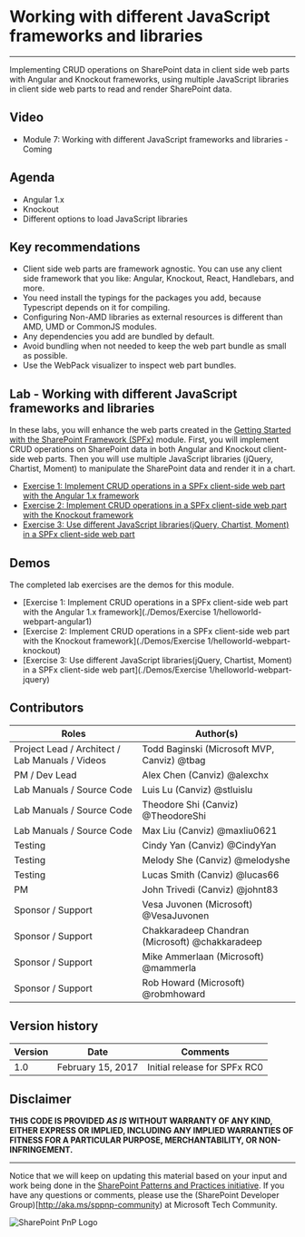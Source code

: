 # Working with different JavaScript frameworks and libraries #

----------

Implementing CRUD operations on SharePoint data in client side web parts with Angular and Knockout frameworks, using multiple JavaScript libraries in client side web parts to read and render  SharePoint data. 

## Video ##
- Module 7: Working with different JavaScript frameworks and libraries - Coming

## Agenda ##
- Angular 1.x
- Knockout
- Different options to load JavaScript libraries

## Key recommendations ##
- Client side web parts are framework agnostic. You can use any client side framework that you like: Angular, Knockout, React, Handlebars, and more.
- You need install the typings for the packages you add, because Typescript depends on it for compiling.
- Configuring Non-AMD libraries as external resources is different than AMD, UMD or CommonJS modules.
- Any dependencies you add are bundled by default.
- Avoid bundling when not needed to keep the web part bundle as small as possible.
- Use the WebPack visualizer to inspect web part bundles.

## Lab - Working with different JavaScript frameworks and libraries ##
In these labs, you will enhance the web parts created in the [Getting Started with the SharePoint Framework (SPFx)](../Module-1/Lab.md) module.  First, you will implement CRUD operations on SharePoint data in both Angular and Knockout client-side web parts.  Then you will use multiple JavaScript libraries (jQuery, Chartist, Moment) to manipulate the SharePoint data and render it in a chart.

- [Exercise 1: Implement CRUD operations in a SPFx client-side web part with the Angular 1.x framework](./Lab.md#exercise-1-implement-crud-operations-in-a-spfx-client-side-web-part-with-the-angular-1-x-framework)
- [Exercise 2: Implement CRUD operations in a SPFx client-side web part with the Knockout framework](./Lab.md#exercise-2-implement-crud-operations-in-a-spfx-client-side-web-part-with-the-knockout-framework)
- [Exercise 3: Use different JavaScript libraries(jQuery, Chartist, Moment) in a SPFx client-side web part](./Lab.md#exercise-3-use-different-javascript-libraries-jquery-chartist-moment-in-a-spfx-client-side-web-part)

## Demos ##
The completed lab exercises are the demos for this module. 

- [Exercise 1: Implement CRUD operations in a SPFx client-side web part with the Angular 1.x framework](./Demos/Exercise 1/helloworld-webpart-angular1)
- [Exercise 2: Implement CRUD operations in a SPFx client-side web part with the Knockout framework](./Demos/Exercise 1/helloworld-webpart-knockout)
- [Exercise 3: Use different JavaScript libraries(jQuery, Chartist, Moment) in a SPFx client-side web part](./Demos/Exercise 1/helloworld-webpart-jquery)

## Contributors ##
| Roles                                    			| Author(s)                                			|
| -------------------------------------------------	| ------------------------------------------------- |
| Project Lead / Architect / Lab Manuals / Videos   | Todd Baginski (Microsoft MVP, Canviz) @tbag		|
| PM / Dev Lead                            			| Alex Chen (Canviz) @alexchx  						|
| Lab Manuals / Source Code                			| Luis Lu (Canviz) @stluislu   						|
| Lab Manuals / Source Code                			| Theodore Shi (Canviz) @TheodoreShi				|
| Lab Manuals / Source Code                			| Max Liu (Canviz) @maxliu0621 						|
| Testing                                  			| Cindy Yan (Canviz) @CindyYan     					|
| Testing                                  			| Melody She (Canviz) @melodyshe   					|
| Testing                                  			| Lucas Smith (Canviz) @lucas66   					|
| PM                                       			| John Trivedi (Canviz) @johnt83      				|
| Sponsor / Support                        			| Vesa Juvonen (Microsoft) @VesaJuvonen   			|
| Sponsor / Support                        			| Chakkaradeep Chandran (Microsoft) @chakkaradeep   |
| Sponsor / Support                        			| Mike Ammerlaan (Microsoft) @mammerla         		|
| Sponsor / Support                        			| Rob Howard (Microsoft) @robmhoward      			|

## Version history ##

| Version | Date          		| Comments                     |
| ------- | ------------------- | ---------------------------- |
| 1.0     | February 15, 2017 	| Initial release for SPFx RC0 |

## Disclaimer ##
**THIS CODE IS PROVIDED *AS IS* WITHOUT WARRANTY OF ANY KIND, EITHER EXPRESS OR IMPLIED, INCLUDING ANY IMPLIED WARRANTIES OF FITNESS FOR A PARTICULAR PURPOSE, MERCHANTABILITY, OR NON-INFRINGEMENT.**

----------

Notice that we will keep on updating this material based on your input and work being done in the [SharePoint Patterns and Practices initiative](http://aka.ms/sppnp). If you have any questions or comments, please use the (SharePoint Developer Group)[http://aka.ms/sppnp-community) at Microsoft Tech Community.

![SharePoint PnP Logo](https://devofficecdn.azureedge.net/media/Default/PnP/sppnp.png)
